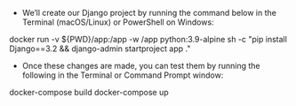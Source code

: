  
- We’ll create our Django project by running the command below in the Terminal (macOS/Linux) or PowerShell on Windows:

 docker run -v ${PWD}/app:/app -w /app python:3.9-alpine sh -c "pip install Django==3.2 && django-admin startproject app ."

- Once these changes are made, you can test them by running the following in the Terminal or Command Prompt window:

docker-compose build
docker-compose up